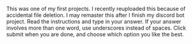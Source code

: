 This was one of my first projects. I recently reuploaded this because of accidental file deletion. I may remaster this after I finish my discord bot project.
Read the instructions and type in your answer.
If your answer involves more than one word, use underscores instead of spaces.
Click submit when you are done, and choose which option you like the best.

